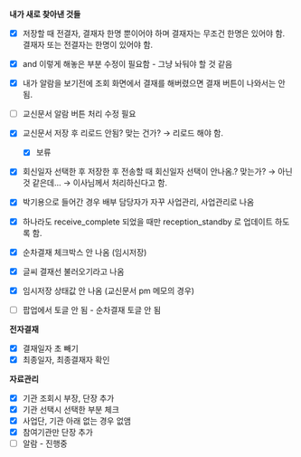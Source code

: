 **내가 새로 찾아낸 것들**

- [x]  저장할 때 전결자, 결재자 한명 뿐이어야 하며 결재자는 무조건 한명은 있어야 함. 결재자 또는 전결자는 한명이 있어야 함.
- [x]  and 이렇게 해놓은 부분 수정이 필요함 - 그냥 놔둬야 할 것 같음
- [x]  내가 알람을 보기전에 조회 화면에서 결재를 해버렸으면 결재 버튼이 나와서는 안 됨.
- [ ]  교신문서 알람 버튼 처리 수정 필요
- [x]  교신문서 저장 후 리로드 안됨? 맞는 건가? → 리로드 해야 함.
    - [x]  보류
- [x]  회신일자 선택한 후 저장한 후 전송할 때 회신일자 선택이 안나옴.? 맞는가? → 아닌 것 같은데… → 이사님께서 처리하신다고 함.
- [x]  박기용으로 들어간 경우 배부 담당자가 자꾸 사업관리, 사업관리로 나옴
- [x]  하나라도 receive_complete 되었을 때만 reception_standby 로 업데이트 하도록 함.

- [x]  순차결재 체크박스 안 나옴 (임시저장)
- [x]  글씨 결재선 불러오기라고 나옴
- [x]  임시저장 상태값 안 나옴 (교신문서 pm 메모의 경우)
- [ ]  팝업에서 토글 안 됨 - 순차결재 토글 안 됨

**전자결재**

- [x]  결재일자 초 빼기
- [x]  최종일자, 최종결재자 확인

**자료관리** 

- [x]  기관 조회시 부장, 단장 추가
- [x]  기관 선택시 선택한 부분 체크
- [x]  사업단, 기관 아래 없는 경우 없앰
- [x]  참여기관만 단장 추가
- [ ]  알람 - 진행중
